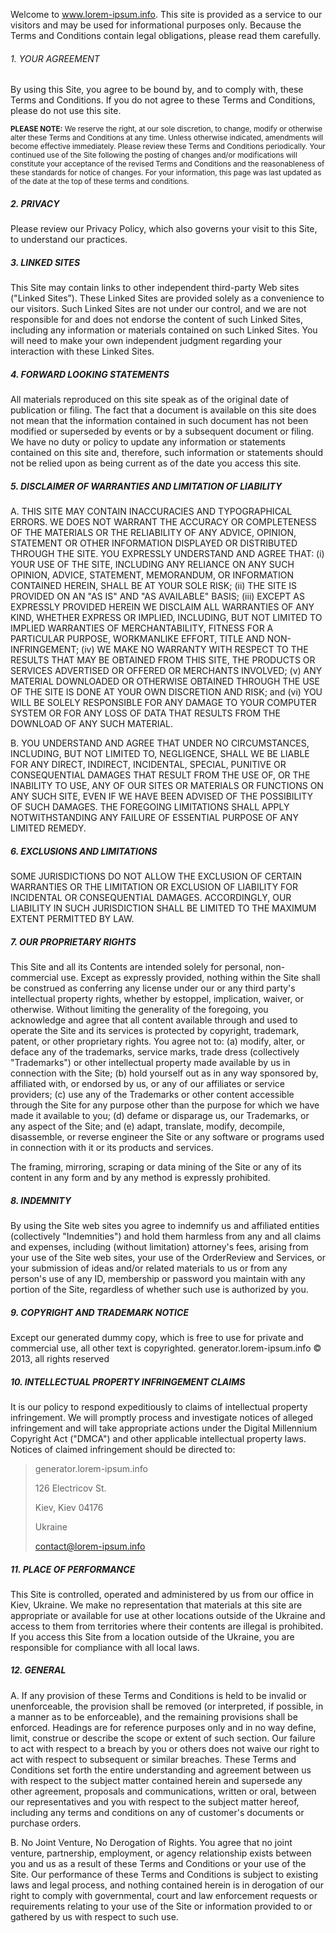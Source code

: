 Welcome to www.lorem-ipsum.info. This site is provided as a service to our visitors and may be used for informational purposes only. Because the Terms and Conditions contain legal obligations, please read them carefully.

###### 1. YOUR AGREEMENT
By using this Site, you agree to be bound by, and to comply with, these Terms and Conditions. If you do not agree to these Terms and Conditions, please do not use this site.

<small>**PLEASE NOTE:**
We reserve the right, at our sole discretion, to change, modify or otherwise alter these Terms and Conditions at any time. Unless otherwise indicated, amendments will become effective immediately. Please review these Terms and Conditions periodically. Your continued use of the Site following the posting of changes and/or modifications will constitute your acceptance of the revised Terms and Conditions and the reasonableness of these standards for notice of changes. For your information, this page was last updated as of the date at the top of these terms and conditions.</small>

##### 2. PRIVACY
Please review our Privacy Policy, which also governs your visit to this Site, to understand our practices.

##### 3. LINKED SITES
This Site may contain links to other independent third-party Web sites ("Linked Sites”). These Linked Sites are provided solely as a convenience to our visitors. Such Linked Sites are not under our control, and we are not responsible for and does not endorse the content of such Linked Sites, including any information or materials contained on such Linked Sites. You will need to make your own independent judgment regarding your interaction with these Linked Sites.

##### 4. FORWARD LOOKING STATEMENTS
All materials reproduced on this site speak as of the original date of publication or filing. The fact that a document is available on this site does not mean that the information contained in such document has not been modified or superseded by events or by a subsequent document or filing. We have no duty or policy to update any information or statements contained on this site and, therefore, such information or statements should not be relied upon as being current as of the date you access this site.

##### 5. DISCLAIMER OF WARRANTIES AND LIMITATION OF LIABILITY
A. THIS SITE MAY CONTAIN INACCURACIES AND TYPOGRAPHICAL ERRORS. WE DOES NOT WARRANT THE ACCURACY OR COMPLETENESS OF THE MATERIALS OR THE RELIABILITY OF ANY ADVICE, OPINION, STATEMENT OR OTHER INFORMATION DISPLAYED OR DISTRIBUTED THROUGH THE SITE. YOU EXPRESSLY UNDERSTAND AND AGREE THAT: (i) YOUR USE OF THE SITE, INCLUDING ANY RELIANCE ON ANY SUCH OPINION, ADVICE, STATEMENT, MEMORANDUM, OR INFORMATION CONTAINED HEREIN, SHALL BE AT YOUR SOLE RISK; (ii) THE SITE IS PROVIDED ON AN "AS IS" AND "AS AVAILABLE" BASIS; (iii) EXCEPT AS EXPRESSLY PROVIDED HEREIN WE DISCLAIM ALL WARRANTIES OF ANY KIND, WHETHER EXPRESS OR IMPLIED, INCLUDING, BUT NOT LIMITED TO IMPLIED WARRANTIES OF MERCHANTABILITY, FITNESS FOR A PARTICULAR PURPOSE, WORKMANLIKE EFFORT, TITLE AND NON-INFRINGEMENT; (iv) WE MAKE NO WARRANTY WITH RESPECT TO THE RESULTS THAT MAY BE OBTAINED FROM THIS SITE, THE PRODUCTS OR SERVICES ADVERTISED OR OFFERED OR MERCHANTS INVOLVED; (v) ANY MATERIAL DOWNLOADED OR OTHERWISE OBTAINED THROUGH THE USE OF THE SITE IS DONE AT YOUR OWN DISCRETION AND RISK; and (vi) YOU WILL BE SOLELY RESPONSIBLE FOR ANY DAMAGE TO YOUR COMPUTER SYSTEM OR FOR ANY LOSS OF DATA THAT RESULTS FROM THE DOWNLOAD OF ANY SUCH MATERIAL.

B. YOU UNDERSTAND AND AGREE THAT UNDER NO CIRCUMSTANCES, INCLUDING, BUT NOT LIMITED TO, NEGLIGENCE, SHALL WE BE LIABLE FOR ANY DIRECT, INDIRECT, INCIDENTAL, SPECIAL, PUNITIVE OR CONSEQUENTIAL DAMAGES THAT RESULT FROM THE USE OF, OR THE INABILITY TO USE, ANY OF OUR SITES OR MATERIALS OR FUNCTIONS ON ANY SUCH SITE, EVEN IF WE HAVE BEEN ADVISED OF THE POSSIBILITY OF SUCH DAMAGES. THE FOREGOING LIMITATIONS SHALL APPLY NOTWITHSTANDING ANY FAILURE OF ESSENTIAL PURPOSE OF ANY LIMITED REMEDY.

##### 6. EXCLUSIONS AND LIMITATIONS
SOME JURISDICTIONS DO NOT ALLOW THE EXCLUSION OF CERTAIN WARRANTIES OR THE LIMITATION OR EXCLUSION OF LIABILITY FOR INCIDENTAL OR CONSEQUENTIAL DAMAGES. ACCORDINGLY, OUR LIABILITY IN SUCH JURISDICTION SHALL BE LIMITED TO THE MAXIMUM EXTENT PERMITTED BY LAW.

##### 7. OUR PROPRIETARY RIGHTS
This Site and all its Contents are intended solely for personal, non-commercial use. Except as expressly provided, nothing within the Site shall be construed as conferring any license under our or any third party's intellectual property rights, whether by estoppel, implication, waiver, or otherwise. Without limiting the generality of the foregoing, you acknowledge and agree that all content available through and used to operate the Site and its services is protected by copyright, trademark, patent, or other proprietary rights. You agree not to: (a) modify, alter, or deface any of the trademarks, service marks, trade dress (collectively "Trademarks") or other intellectual property made available by us in connection with the Site; (b) hold yourself out as in any way sponsored by, affiliated with, or endorsed by us, or any of our affiliates or service providers; (c) use any of the Trademarks or other content accessible through the Site for any purpose other than the purpose for which we have made it available to you; (d) defame or disparage us, our Trademarks, or any aspect of the Site; and (e) adapt, translate, modify, decompile, disassemble, or reverse engineer the Site or any software or programs used in connection with it or its products and services.

The framing, mirroring, scraping or data mining of the Site or any of its content in any form and by any method is expressly prohibited.

##### 8. INDEMNITY
By using the Site web sites you agree to indemnify us and affiliated entities (collectively "Indemnities") and hold them harmless from any and all claims and expenses, including (without limitation) attorney's fees, arising from your use of the Site web sites, your use of the OrderReview and Services, or your submission of ideas and/or related materials to us or from any person's use of any ID, membership or password you maintain with any portion of the Site, regardless of whether such use is authorized by you.

##### 9. COPYRIGHT AND TRADEMARK NOTICE
Except our generated dummy copy, which is free to use for private and commercial use, all other text is copyrighted. generator.lorem-ipsum.info © 2013, all rights reserved

##### 10. INTELLECTUAL PROPERTY INFRINGEMENT CLAIMS
It is our policy to respond expeditiously to claims of intellectual property infringement. We will promptly process and investigate notices of alleged infringement and will take appropriate actions under the Digital Millennium Copyright Act ("DMCA") and other applicable intellectual property laws. Notices of claimed infringement should be directed to:

> generator.lorem-ipsum.info
> 
> 126 Electricov St.
> 
> Kiev, Kiev 04176
> 
> Ukraine
> 
> contact@lorem-ipsum.info

##### 11. PLACE OF PERFORMANCE
This Site is controlled, operated and administered by us from our office in Kiev, Ukraine. We make no representation that materials at this site are appropriate or available for use at other locations outside of the Ukraine and access to them from territories where their contents are illegal is prohibited. If you access this Site from a location outside of the Ukraine, you are responsible for compliance with all local laws.

##### 12. GENERAL
A. If any provision of these Terms and Conditions is held to be invalid or unenforceable, the provision shall be removed (or interpreted, if possible, in a manner as to be enforceable), and the remaining provisions shall be enforced. Headings are for reference purposes only and in no way define, limit, construe or describe the scope or extent of such section. Our failure to act with respect to a breach by you or others does not waive our right to act with respect to subsequent or similar breaches. These Terms and Conditions set forth the entire understanding and agreement between us with respect to the subject matter contained herein and supersede any other agreement, proposals and communications, written or oral, between our representatives and you with respect to the subject matter hereof, including any terms and conditions on any of customer's documents or purchase orders.

B. No Joint Venture, No Derogation of Rights. You agree that no joint venture, partnership, employment, or agency relationship exists between you and us as a result of these Terms and Conditions or your use of the Site. Our performance of these Terms and Conditions is subject to existing laws and legal process, and nothing contained herein is in derogation of our right to comply with governmental, court and law enforcement requests or requirements relating to your use of the Site or information provided to or gathered by us with respect to such use.